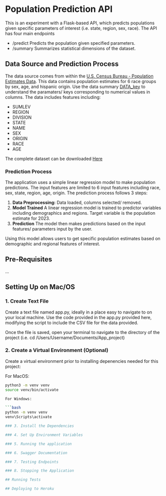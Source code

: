 # Population Prediction API
 This is an experiment with a Flask-based API, which predicts populations given specific parameters of interest (i.e. state, region, sex, race).
 The API has four main endpoints
 * /predict Predicts the population given specified parameters.
 * /summary Summarizes statistical dimensions of the dataset.

## Data Source and Prediction Process
The data source comes from within the [U.S. Census Bureau - Population Estimates Data](https://www.census.gov/programs-surveys/popest/data/data-sets.html). This data contains population estimates for 6 race groups by sex, age, and hispanic origin. Use the data summary [DATA_key](https://www2.census.gov/programs-surveys/popest/technical-documentation/file-layouts/2020-2023/SC-EST2023-ALLDATA6.pdf?utm_source=chatgpt.com) to understand the paramaters/ keys corresponding to numerical values in columns. The data includes features including:
* SUMLEV
* REGION
* DIVISION
* STATE
* NAME
* SEX
* ORIGIN
* RACE
* AGE

The complete dataset can be downloaded [Here](https://www2.census.gov/programs-surveys/popest/technical-documentation/file-layouts/2020-2023/)

### Prediction Process
The application uses a simple linear regression model to make population predictions. The input features are limited to 6 input features including race, sex, state, region, age, origin. The prediction process follows 3 steps:

1) **Data Preprocessing:** Data loaded, columns selected/ removed.
2) **Model Trained** A linear regression model is trained to predictor variables including demographics and regions. Target variable is the population estimate for 2023.
3) **Prediction** The model then makes predictions based on the input features/ parameters input by the user.

Using this model allows users to get specific population estimates based on demographic and regional features of interest. 

## Pre-Requisites 
...

## Setting Up on Mac/OS

### 1. Create Text File

Create a text file named app.py, ideally in a place easy to navigate to on your local machine. Use the code provided in the app.py provided here, modifying the script to include the CSV file for the data provided. 

Once the file is saved, open your terminal to navigate to the directory of the project (i.e. cd /Users/Username/Documents/App_project)

### 2. Create a Virtual Environment (Optional)

Create a virtual environment prior to installing depenencies needed for this project: 

For MacOS:

```bash
python3 -m venv venv
source venv/bin/activate

For Windows:

```bash
python -m venv venv
venv\Scripts\activate

### 3. Install the Dependencies

### 4. Set Up Environment Variables

### 5. Running the application

### 6. Swagger Documentation

### 7. Testing Endpoints

### 8. Stopping the Application

## Running Tests

## Deploying to Heroku


